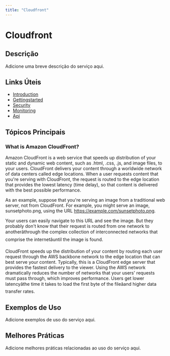 ```yaml
---
title: "Cloudfront"
---
```


# Cloudfront

## Descrição

Adicione uma breve descrição do serviço aqui.

## Links Úteis

- [Introduction](https://docs.aws.amazon.com/AmazonCloudFront/latest/DeveloperGuide/Introduction.html)
- [Gettingstarted](https://docs.aws.amazon.com/AmazonCloudFront/latest/DeveloperGuide/GettingStarted.html)
- [Security](https://docs.aws.amazon.com/AmazonCloudFront/latest/DeveloperGuide/Security.html)
- [Monitoring](https://docs.aws.amazon.com/AmazonCloudFront/latest/DeveloperGuide/Monitoring.html)
- [Api](https://docs.aws.amazon.com/AmazonCloudFront/latest/DeveloperGuide/API.html)

## Tópicos Principais

### What is Amazon CloudFront?

Amazon CloudFront is a web service that speeds up distribution of your static and dynamic web content,
		such as .html, .css, .js, and image files, to your users. CloudFront delivers your content through
		a worldwide network of data centers called edge locations. When a user requests content that
		you're serving with CloudFront, the request is routed to the edge location that provides the
		lowest latency (time delay), so that content is delivered with the best possible
		performance.

As an example, suppose that you're serving an image from a 
		traditional web server, not from CloudFront. For example, you might serve an image, sunsetphoto.png,
		using the URL https://example.com/sunsetphoto.png.

Your users can easily navigate to this URL and see the image. But they probably don't know that 
		their request is routed from one network to anotherâthrough the complex collection of 
		interconnected networks that comprise the internetâuntil the image is found.

CloudFront speeds up the distribution of your content by routing each user request through the
			AWS backbone network to the edge 
			location that can best serve your content. Typically, this is a CloudFront edge server that 
			provides the fastest delivery to the viewer. Using the AWS network dramatically reduces the number of 
			networks that your users' requests must pass through, which improves performance. Users get lower 
			latencyâthe time it takes to load the first byte of the fileâand higher data transfer rates.

## Exemplos de Uso

Adicione exemplos de uso do serviço aqui.

## Melhores Práticas

Adicione melhores práticas relacionadas ao uso do serviço aqui.
